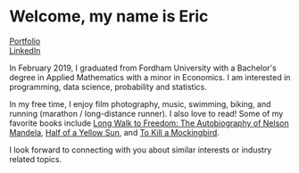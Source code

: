 # Welcome, my name is Eric

[Portfolio](https://ericflores108.github.io/) <br>
[LinkedIn](https://www.linkedin.com/in/ericflores108) <br>

In February 2019, I graduated from Fordham University with a Bachelor's degree in Applied Mathematics with a minor in Economics. I am interested in programming, data science, probability and statistics.

In my free time, I enjoy film photography, music, swimming, biking, and running (marathon / long-distance runner). I also love to read! Some of my favorite books include [Long Walk to Freedom: The Autobiography of Nelson Mandela](https://read.amazon.com/kp/embed?asin=B0015T6G2G&preview=newtab&linkCode=kpe&ref_=cm_sw_r_kb_dp_390VXVDSADEA20PAS65Q), [Half of a Yellow Sun](https://read.amazon.com/kp/embed?asin=B001L83PLQ&preview=newtab&linkCode=kpe&ref_=cm_sw_r_kb_dp_T4DHZ6AAY415RK1NQFJF), and [To Kill a Mockingbird](https://read.amazon.com/kp/embed?asin=B00K0OI42W&preview=newtab&linkCode=kpe&ref_=cm_sw_r_kb_dp_75AQAK5ZJYZ1NR5B74VN).

I look forward to connecting with you about similar interests or industry related topics.
